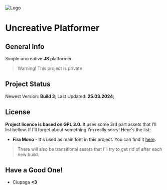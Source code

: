 ![Logo](https://cdn.discordapp.com/attachments/822928311487299687/1218312067937992884/Logo.png?ex=66073488&is=65f4bf88&hm=30a2e81bfa518bd9cf8e7ebafed526b9e042740161a5b4f92857dabebf21fb72&)

# Uncreative Platformer

## General Info
Simple uncreative **JS** platformer.
> Warning! This project is private

## Project Status
Newest Version: **Build 3**;
Last Updated: **25.03.2024**;

## License
**Project licence is based on GPL 3.0.** It uses some 3rd part assets that I'll list bellow. If I'll forget about something I'm really sorry! Here's the list:
- **Fira Mono** - It's used as main font in this project. You can find it [here](https://github.com/mozilla/Fira).

> There will also be transitional assets that I'll try to get rid of after each new build.

## Have a Good One!
- Ciupaga **<3**

